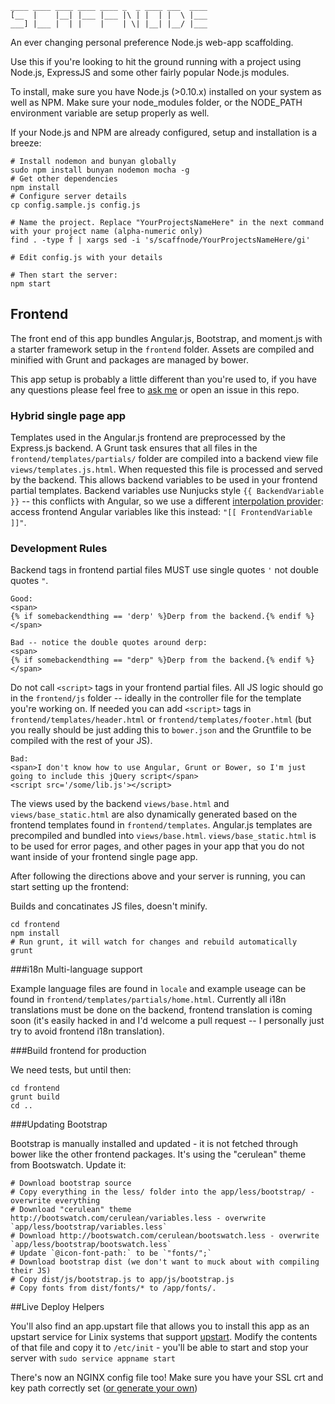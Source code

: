     ____ ____ ____ ____ ____ _  _ ____ ___  ____
    [__  |    |__| |___ |___ |\ | |  | |  \ |___
    ___] |___ |  | |    |    | \| |__| |__/ |___

An ever changing personal preference Node.js web-app scaffolding.

Use this if you're looking to hit the ground running with a project using Node.js, ExpressJS and some other fairly popular Node.js modules.

To install, make sure you have Node.js (>0.10.x) installed on your system as well as NPM. Make sure your node_modules folder, or the NODE_PATH environment variable are setup properly as well.

If your Node.js and NPM are already configured, setup and installation is a breeze:

    # Install nodemon and bunyan globally
    sudo npm install bunyan nodemon mocha -g
    # Get other dependencies
    npm install
    # Configure server details
    cp config.sample.js config.js

    # Name the project. Replace "YourProjectsNameHere" in the next command with your project name (alpha-numeric only)
    find . -type f | xargs sed -i 's/scaffnode/YourProjectsNameHere/gi'

    # Edit config.js with your details

    # Then start the server:
    npm start

## Frontend

The front end of this app bundles Angular.js, Bootstrap, and moment.js with a starter framework setup in the `frontend` folder. Assets are compiled and minified with Grunt and packages are managed by bower.

This app setup is probably a little different than you're used to, if you have any questions please feel free to [ask me](https://twitter.com/twitter) or open an issue in this repo.

### Hybrid single page app

Templates used in the Angular.js frontend are preprocessed by the Express.js backend. A Grunt task ensures that all files in the `frontend/templates/partials/` folder are compiled into a backend view file `views/templates.js.html`. When requested this file is processed and served by the backend. This allows backend variables to be used in your frontend partial templates. Backend variables use Nunjucks style `{{ BackendVariable }}` -- this conflicts with Angular, so we use a different [interpolation provider](http://docs.angularjs.org/api/ng.$interpolateProvider): access frontend Angular variables like this instead: `"[[ FrontendVariable ]]"`.

### Development Rules

Backend tags in frontend partial files MUST use single quotes `'` not double quotes `"`.

    Good:
    <span>
    {% if somebackendthing == 'derp' %}Derp from the backend.{% endif %}
    </span>

    Bad -- notice the double quotes around derp:
    <span>
    {% if somebackendthing == "derp" %}Derp from the backend.{% endif %}
    </span>

Do not call `<script>` tags in your frontend partial files. All JS logic should go in the `frontend/js` folder -- ideally in the controller file for the template you're working on. If needed you can add `<script>` tags in `frontend/templates/header.html` or `frontend/templates/footer.html` (but you really should be just adding this to `bower.json` and the Gruntfile to be compiled with the rest of your JS).

    Bad:
    <span>I don't know how to use Angular, Grunt or Bower, so I'm just going to include this jQuery script</span>
    <script src='/some/lib.js'></script>

The views used by the backend `views/base.html` and `views/base_static.html` are also dynamically generated based on the frontend templates found in `frontend/templates`. Angular.js templates are precompiled and bundled into `views/base.html`. `views/base_static.html` is to be used for error pages, and other pages in your app that you do not want inside of your frontend single page app.

After following the directions above and your server is running, you can start setting up the frontend:

Builds and concatinates JS files, doesn't minify.

    cd frontend
    npm install
    # Run grunt, it will watch for changes and rebuild automatically
    grunt

###i18n Multi-language support

Example language files are found in `locale` and example useage can be found in `frontend/templates/partials/home.html`. Currently all i18n translations must be done on the backend, frontend translation is coming soon (it's easily hacked in and I'd welcome a pull request -- I personally just try to avoid frontend i18n translation).

###Build frontend for production

We need tests, but until then:

    cd frontend
    grunt build
    cd ..

###Updating Bootstrap

Bootstrap is manually installed and updated - it is not fetched through bower like the other frontend packages. It's using the "cerulean" theme from Bootswatch.
Update it:

    # Download bootstrap source
    # Copy everything in the less/ folder into the app/less/bootstrap/ - overwrite everything
    # Download "cerulean" theme http://bootswatch.com/cerulean/variables.less - overwrite `app/less/bootstrap/variables.less`
    # Download http://bootswatch.com/cerulean/bootswatch.less - overwrite `app/less/bootstrap/bootswatch.less`
    # Update `@icon-font-path:` to be `"fonts/";`
    # Download bootstrap dist (we don't want to muck about with compiling their JS)
    # Copy dist/js/bootstrap.js to app/js/bootstrap.js
    # Copy fonts from dist/fonts/* to /app/fonts/.

##Live Deploy Helpers

You'll also find an app.upstart file that allows you to install this app as an upstart service for Linix systems that support [upstart](http://upstart.ubuntu.com/). Modify the contents of that file and copy it to `/etc/init` - you'll be able to start and stop your server with `sudo service appname start`

There's now an NGINX config file too! Make sure you have your SSL crt and key path correctly set ([or generate your own](https://devcenter.heroku.com/articles/ssl-certificate-self))